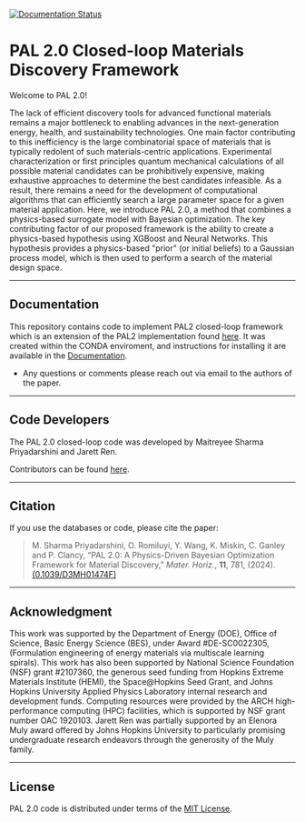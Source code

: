 [![Documentation Status](https://readthedocs.org/projects/pal2/badge/?version=latest)](http://pal2.readthedocs.io/)

# PAL 2.0 Closed-loop Materials Discovery Framework
Welcome to PAL 2.0!

The lack of efficient discovery tools for advanced functional materials remains a major bottleneck to enabling advances in the next-generation energy, health, and sustainability technologies. One main factor contributing to this inefficiency is the large combinatorial space of materials that is typically redolent of such materials-centric applications. Experimental characterization or first principles quantum mechanical calculations of all possible material candidates can be prohibitively expensive, making exhaustive approaches to determine the best candidates infeasible. As a result, there remains a need for the development of computational algorithms that can efficiently search a large parameter space for a given material application. Here, we introduce PAL 2.0, a method that combines a physics-based surrogate model with Bayesian optimization. The key contributing factor of our proposed framework is the ability to create a physics-based hypothesis using XGBoost and Neural Networks. This hypothesis provides a physics-based "prior" (or initial beliefs) to a Gaussian process model, which is then used to perform a search of the material design space.

<hr>

Documentation
----------------

This repository contains code to implement PAL2 closed-loop framework which is an 
extension of the PAL2 implementation found [here](https://github.com/ClancyLab/PAL2).
It was created within the CONDA enviroment, and instructions 
for installing it are available in the [Documentation](http://pal2.readthedocs.io/).

* Any questions or comments please reach out via email
to the authors of the paper.

<hr>

Code Developers
----------------

The PAL 2.0 closed-loop code was developed by Maitreyee Sharma Priyadarshini and Jarett Ren.

Contributors can be found [here](https://github.com/msharmap/MPEA_PAL2/graphs/contributors).

<hr>

Citation
----------------
If you use the databases or code, please cite the paper:

>M. Sharma Priyadarshini, O. Romiluyi, Y. Wang, K. Miskin, C. Ganley and P. Clancy, “PAL 2.0: A Physics-Driven Bayesian Optimization Framework for Material Discovery,” _Mater. Horiz._, **11**, 781, (2024). [(0.1039/D3MH01474F)](http://doi.org/10.1039/D3MH01474F)

<hr>

Acknowledgment
----------------

This work was supported by 
the Department of Energy (DOE), Office of Science, Basic Energy Science (BES), under Award #DE-SC0022305,
(Formulation engineering of energy materials via multiscale learning spirals).
This work has also been supported by National Science Foundation (NSF)
grant #2107360, the generous seed funding from Hopkins Extreme Materials Institute (HEMI), 
the Space@Hopkins Seed Grant, and Johns Hopkins University Applied Physics Laboratory internal research and development funds.
Computing resources were provided by the ARCH high-performance computing (HPC) facilities, which is supported by NSF grant number OAC 1920103.
Jarett Ren was partially supported by an Elenora Muly award offered by 
Johns Hopkins University to particularly promising undergraduate research endeavors through the generosity of the Muly family.

<hr>

License
----------------

PAL 2.0 code is distributed under terms of the [MIT License](https://github.com/msharmap/MPEA_PAL2/blob/main/LICENSE.txt).
